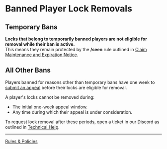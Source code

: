 # Banned Player Lock Removals

## Temporary Bans

**Locks that belong to temporarily banned players are not eligible for removal while their ban is active.**  
This means they remain protected by the **/seen** rule outlined in [Claim Maintenance and Expiration Notice](../land-claiming/claim-maintenance-and-expiration-notice.md "mention").

## All Other Bans

Players banned for reasons other than temporary bans have one week to [submit an appeal](ban-appeals.md) before their locks are eligible for removal.

A player's locks cannot be removed during:

- The initial one-week appeal window.
- Any time during which their appeal is under consideration.

To request lock removal after these periods, open a ticket in our Discord as outlined in [Technical Help](../faqs-troubleshooting/technical-help.md "mention").

---

[Rules & Policies](./README.md)

